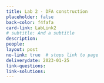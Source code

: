 ```yaml
---
title: Lab 2 - DFA construction
placeholder: false
back-color: f4fafa
card-link: LabLink2
# subtitle: And a subtitle
description:
people:
layout: post
no-link: true  # stops link to page 
deliverydate: 2023-01-25
link-questions:
link-solutions:
---
```










